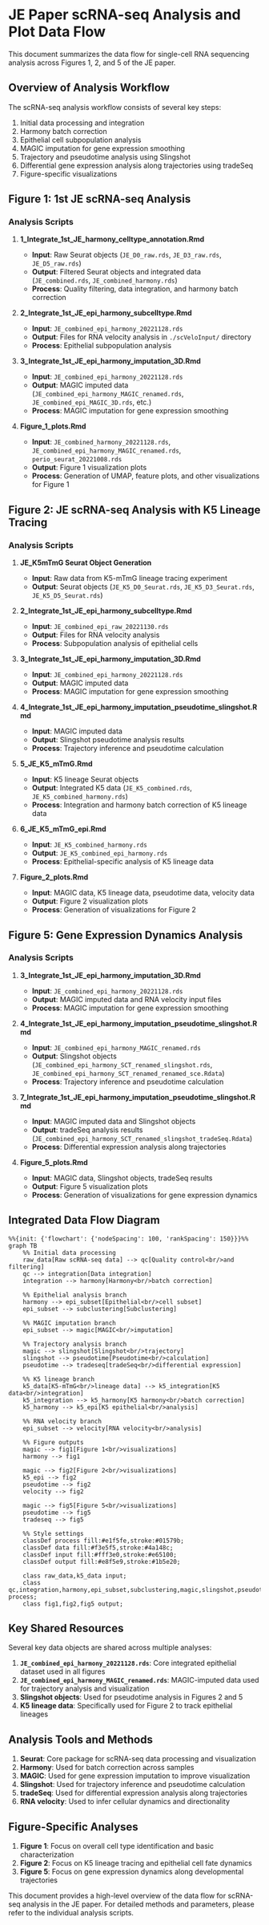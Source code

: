 # JE Paper scRNA-seq Analysis and Plot Data Flow

This document summarizes the data flow for single-cell RNA sequencing analysis across Figures 1, 2, and 5 of the JE paper.

## Overview of Analysis Workflow

The scRNA-seq analysis workflow consists of several key steps:
1. Initial data processing and integration
2. Harmony batch correction
3. Epithelial cell subpopulation analysis
4. MAGIC imputation for gene expression smoothing
5. Trajectory and pseudotime analysis using Slingshot
6. Differential gene expression analysis along trajectories using tradeSeq
7. Figure-specific visualizations

## Figure 1: 1st JE scRNA-seq Analysis

### Analysis Scripts
1. **1_Integrate_1st_JE_harmony_celltype_annotation.Rmd**
   - **Input**: Raw Seurat objects (`JE_D0_raw.rds`, `JE_D3_raw.rds`, `JE_D5_raw.rds`)
   - **Output**: Filtered Seurat objects and integrated data (`JE_combined.rds`, `JE_combined_harmony.rds`)
   - **Process**: Quality filtering, data integration, and harmony batch correction

2. **2_Integrate_1st_JE_epi_harmony_subcelltype.Rmd**
   - **Input**: `JE_combined_epi_harmony_20221128.rds`
   - **Output**: Files for RNA velocity analysis in `./scVeloInput/` directory
   - **Process**: Epithelial subpopulation analysis

3. **3_Integrate_1st_JE_epi_harmony_imputation_3D.Rmd**
   - **Input**: `JE_combined_epi_harmony_20221128.rds`
   - **Output**: MAGIC imputed data (`JE_combined_epi_harmony_MAGIC_renamed.rds`, `JE_combined_epi_MAGIC_3D.rds`, etc.)
   - **Process**: MAGIC imputation for gene expression smoothing

4. **Figure_1_plots.Rmd**
   - **Input**: `JE_combined_harmony_20221128.rds`, `JE_combined_epi_harmony_MAGIC_renamed.rds`, `perio_seurat_20221008.rds`
   - **Output**: Figure 1 visualization plots
   - **Process**: Generation of UMAP, feature plots, and other visualizations for Figure 1

## Figure 2: JE scRNA-seq Analysis with K5 Lineage Tracing

### Analysis Scripts
1. **JE_K5mTmG Seurat Object Generation**
   - **Input**: Raw data from K5-mTmG lineage tracing experiment
   - **Output**: Seurat objects (`JE_K5_D0_Seurat.rds`, `JE_K5_D3_Seurat.rds`, `JE_K5_D5_Seurat.rds`)

2. **2_Integrate_1st_JE_epi_harmony_subcelltype.Rmd**
   - **Input**: `JE_combined_epi_raw_20221130.rds`
   - **Output**: Files for RNA velocity analysis
   - **Process**: Subpopulation analysis of epithelial cells

3. **3_Integrate_1st_JE_epi_harmony_imputation_3D.Rmd**
   - **Input**: `JE_combined_epi_harmony_20221128.rds`
   - **Output**: MAGIC imputed data
   - **Process**: MAGIC imputation for gene expression smoothing

4. **4_Integrate_1st_JE_epi_harmony_imputation_pseudotime_slingshot.Rmd**
   - **Input**: MAGIC imputed data
   - **Output**: Slingshot pseudotime analysis results
   - **Process**: Trajectory inference and pseudotime calculation

5. **5_JE_K5_mTmG.Rmd**
   - **Input**: K5 lineage Seurat objects
   - **Output**: Integrated K5 data (`JE_K5_combined.rds`, `JE_K5_combined_harmony.rds`)
   - **Process**: Integration and harmony batch correction of K5 lineage data

6. **6_JE_K5_mTmG_epi.Rmd**
   - **Input**: `JE_K5_combined_harmony.rds`
   - **Output**: `JE_K5_combined_epi_harmony.rds`
   - **Process**: Epithelial-specific analysis of K5 lineage data

7. **Figure_2_plots.Rmd**
   - **Input**: MAGIC data, K5 lineage data, pseudotime data, velocity data
   - **Output**: Figure 2 visualization plots
   - **Process**: Generation of visualizations for Figure 2

## Figure 5: Gene Expression Dynamics Analysis

### Analysis Scripts
1. **3_Integrate_1st_JE_epi_harmony_imputation_3D.Rmd**
   - **Input**: `JE_combined_epi_harmony_20221128.rds`
   - **Output**: MAGIC imputed data and RNA velocity input files
   - **Process**: MAGIC imputation for gene expression smoothing

2. **4_Integrate_1st_JE_epi_harmony_imputation_pseudotime_slingshot.Rmd**
   - **Input**: `JE_combined_epi_harmony_MAGIC_renamed.rds`
   - **Output**: Slingshot objects (`JE_combined_epi_harmony_SCT_renamed_slingshot.rds`, `JE_combined_epi_harmony_SCT_renamed_renamed_sce.Rdata`)
   - **Process**: Trajectory inference and pseudotime calculation

3. **7_Integrate_1st_JE_epi_harmony_imputation_pseudotime_slingshot.Rmd**
   - **Input**: MAGIC imputed data and Slingshot objects
   - **Output**: tradeSeq analysis results (`JE_combined_epi_harmony_SCT_renamed_slingshot_tradeSeq.Rdata`)
   - **Process**: Differential expression analysis along trajectories

4. **Figure_5_plots.Rmd**
   - **Input**: MAGIC data, Slingshot objects, tradeSeq results
   - **Output**: Figure 5 visualization plots
   - **Process**: Generation of visualizations for gene expression dynamics

## Integrated Data Flow Diagram

```mermaid
%%{init: {'flowchart': {'nodeSpacing': 100, 'rankSpacing': 150}}}%%
graph TB
    %% Initial data processing
    raw_data[Raw scRNA-seq data] --> qc[Quality control<br/>and filtering]
    qc --> integration[Data integration]
    integration --> harmony[Harmony<br/>batch correction]
    
    %% Epithelial analysis branch
    harmony --> epi_subset[Epithelial<br/>cell subset]
    epi_subset --> subclustering[Subclustering]
    
    %% MAGIC imputation branch
    epi_subset --> magic[MAGIC<br/>imputation]
    
    %% Trajectory analysis branch
    magic --> slingshot[Slingshot<br/>trajectory]
    slingshot --> pseudotime[Pseudotime<br/>calculation]
    pseudotime --> tradeseq[tradeSeq<br/>differential expression]
    
    %% K5 lineage branch
    k5_data[K5-mTmG<br/>lineage data] --> k5_integration[K5 data<br/>integration]
    k5_integration --> k5_harmony[K5 harmony<br/>batch correction]
    k5_harmony --> k5_epi[K5 epithelial<br/>analysis]
    
    %% RNA velocity branch
    epi_subset --> velocity[RNA velocity<br/>analysis]
    
    %% Figure outputs
    magic --> fig1[Figure 1<br/>visualizations]
    harmony --> fig1
    
    magic --> fig2[Figure 2<br/>visualizations]
    k5_epi --> fig2
    pseudotime --> fig2
    velocity --> fig2
    
    magic --> fig5[Figure 5<br/>visualizations]
    pseudotime --> fig5
    tradeseq --> fig5
    
    %% Style settings
    classDef process fill:#e1f5fe,stroke:#01579b;
    classDef data fill:#f3e5f5,stroke:#4a148c;
    classDef input fill:#fff3e0,stroke:#e65100;
    classDef output fill:#e8f5e9,stroke:#1b5e20;
    
    class raw_data,k5_data input;
    class qc,integration,harmony,epi_subset,subclustering,magic,slingshot,pseudotime,tradeseq,k5_integration,k5_harmony,k5_epi,velocity process;
    class fig1,fig2,fig5 output;
```

## Key Shared Resources

Several key data objects are shared across multiple analyses:

1. **`JE_combined_epi_harmony_20221128.rds`**: Core integrated epithelial dataset used in all figures
2. **`JE_combined_epi_harmony_MAGIC_renamed.rds`**: MAGIC-imputed data used for trajectory analysis and visualization
3. **Slingshot objects**: Used for pseudotime analysis in Figures 2 and 5
4. **K5 lineage data**: Specifically used for Figure 2 to track epithelial lineages

## Analysis Tools and Methods

1. **Seurat**: Core package for scRNA-seq data processing and visualization
2. **Harmony**: Used for batch correction across samples
3. **MAGIC**: Used for gene expression imputation to improve visualization
4. **Slingshot**: Used for trajectory inference and pseudotime calculation
5. **tradeSeq**: Used for differential expression analysis along trajectories
6. **RNA velocity**: Used to infer cellular dynamics and directionality

## Figure-Specific Analyses

1. **Figure 1**: Focus on overall cell type identification and basic characterization
2. **Figure 2**: Focus on K5 lineage tracing and epithelial cell fate dynamics
3. **Figure 5**: Focus on gene expression dynamics along developmental trajectories

This document provides a high-level overview of the data flow for scRNA-seq analysis in the JE paper. For detailed methods and parameters, please refer to the individual analysis scripts. 